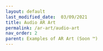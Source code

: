 ```yaml
---
layout: default
last_modified_date:  03/09/2021
title: Audio AR Art
permalink: /ar-art/audio-art
nav_order: 2
parent: Examples of AR Art (Soon ™)
---
```


